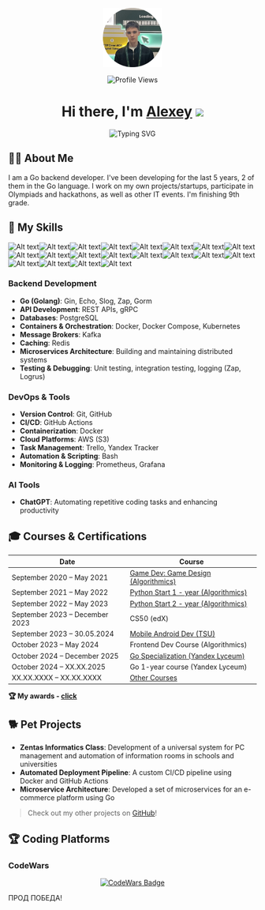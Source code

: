 <p align="center"><img src="https://raw.githubusercontent.com/antalkon/antalkon/refs/heads/main/avatar.png" alt="Тут должен быть мой аватар." width="120" height="120" /></p>
<p align="center"><img src="https://komarev.com/ghpvc/?username=antalkon&style=flat-square&color=blue" alt="Profile Views"/></p>

<h1 align="center">
  Hi there, I'm 
  <a href="https://antalkon.ru/" target="_blank">Alexey</a> 
  <img src="https://github.com/blackcater/blackcater/raw/main/images/Hi.gif" height="32"/>
</h1>

<p align="center">
  <img src="https://readme-typing-svg.herokuapp.com?font=Fira+Code&weight=200&size=17&pause=1000&width=435&lines=Backend+Developer+with+a+focus+on+Go;Passionate+about+IT+and+System+Development" alt="Typing SVG"/>
</p>

## 🧑‍💻 About Me
I am a Go backend developer. I've been developing for the last 5 years, 2 of them in the Go language. I work on my own projects/startups, participate in Olympiads and hackathons, as well as other IT events. I'm finishing 9th grade.

## 💪 My Skills

<!-- <div align="center">
  <img src="https://skillicons.dev/icons?i=go,docker,kafka,kubernetes,postgresql,mysql,redis,python,git,linux,bash,github,vscode&theme=dark" alt="Skills Icons"/>
</div> -->
<img alt="Alt text" src="https://img.shields.io/badge/Go-00ADD8.svg?style=for-the-badge&logo=Go&logoColor=white"/><img alt="Alt text" src="https://img.shields.io/badge/Python-3776AB.svg?style=for-the-badge&logo=Python&logoColor=white"/><img alt="Alt text" src="https://img.shields.io/badge/Docker-2496ED.svg?style=for-the-badge&logo=Docker&logoColor=white"/><img alt="Alt text" src="https://img.shields.io/badge/Kubernetes-326CE5.svg?style=for-the-badge&logo=Kubernetes&logoColor=white"/><img alt="Alt text" src="https://img.shields.io/badge/PostgreSQL-4169E1.svg?style=for-the-badge&logo=PostgreSQL&logoColor=white"/><img alt="Alt text" src="https://img.shields.io/badge/Redis-FF4438.svg?style=for-the-badge&logo=Redis&logoColor=white"/><img alt="Alt text" src="https://img.shields.io/badge/Apache%20Kafka-231F20.svg?style=for-the-badge&logo=Apache-Kafka&logoColor=white"/><img alt="Alt text" src="https://img.shields.io/badge/NGINX-009639.svg?style=for-the-badge&logo=NGINX&logoColor=white"/><img alt="Alt text" src="https://img.shields.io/badge/Amazon%20S3-569A31.svg?style=for-the-badge&logo=Amazon-S3&logoColor=white"/><img alt="Alt text" src="https://img.shields.io/badge/Trello-0052CC.svg?style=for-the-badge&logo=Trello&logoColor=white"/><img alt="Alt text" src="https://img.shields.io/badge/Yandex%20Cloud-5282FF.svg?style=for-the-badge&logo=Yandex-Cloud&logoColor=white"/><img alt="Alt text" src="https://img.shields.io/badge/Prometheus-E6522C.svg?style=for-the-badge&logo=Prometheus&logoColor=white"/><img alt="Alt text" src="https://img.shields.io/badge/Grafana-F46800.svg?style=for-the-badge&logo=Grafana&logoColor=white"/><img alt="Alt text" src="https://img.shields.io/badge/Git-F05032.svg?style=for-the-badge&logo=Git&logoColor=white"/><img alt="Alt text" src="https://img.shields.io/badge/GitHub-181717.svg?style=for-the-badge&logo=GitHub&logoColor=white"/><img alt="Alt text" src="https://img.shields.io/badge/GitLab-FC6D26.svg?style=for-the-badge&logo=GitLab&logoColor=white"/><img alt="Alt text" src="https://img.shields.io/badge/GitHub%20Actions-2088FF.svg?style=for-the-badge&logo=GitHub-Actions&logoColor=white"/><img alt="Alt text" src="https://img.shields.io/badge/GitHub%20Copilot-000000.svg?style=for-the-badge&logo=GitHub-Copilot&logoColor=white"/><img alt="Alt text" src="https://img.shields.io/badge/GoLand-000000.svg?style=for-the-badge&logo=GoLand&logoColor=white"/><img alt="Alt text" src="https://img.shields.io/badge/macOS-000000.svg?style=for-the-badge&logo=macOS&logoColor=white"/>

### Backend Development
- **Go (Golang)**: Gin, Echo, Slog, Zap, Gorm
- **API Development**: REST APIs, gRPC
- **Databases**: PostgreSQL
- **Containers & Orchestration**: Docker, Docker Compose, Kubernetes
- **Message Brokers**: Kafka
- **Caching**: Redis
- **Microservices Architecture**: Building and maintaining distributed systems
- **Testing & Debugging**: Unit testing, integration testing, logging (Zap, Logrus)

### DevOps & Tools
- **Version Control**: Git, GitHub
- **CI/CD**: GitHub Actions
- **Containerization**: Docker
- **Cloud Platforms**: AWS (S3)
- **Task Management**: Trello, Yandex Tracker
- **Automation & Scripting**: Bash
- **Monitoring & Logging**: Prometheus, Grafana

### AI Tools
- **ChatGPT**: Automating repetitive coding tasks and enhancing productivity

## 🎓 Courses & Certifications
| Date                        | Course                                                                 |
|-----------------------------|------------------------------------------------------------------------|
| September 2020 – May 2021   | [Game Dev: Game Design (Algorithmics)](https://github.com/antalkon/antalkon/blob/main/courses/Algoritmika_gameDesign.jpg) |
| September 2021 – May 2022   | [Python Start 1 - year (Algorithmics)](https://github.com/antalkon/antalkon/blob/main/courses/Algorimika_PythonDev.jpg) |
| September 2022 – May 2023   | [Python Start 2 - year (Algorithmics)](https://github.com/antalkon/antalkon/blob/main/courses/Algorimika_PythonDev.jpg) |
| September 2023 – December 2023 | CS50 (edX) | edX platform OFFLINE (Harvard University)                    |
| September 2023 – 30.05.2024 | [Mobile Android Dev (TSU)](https://github.com/antalkon/antalkon/blob/main/courses/M1_TGU_androidMobileDev.pdf) |
| October 2023 – May 2024   | Frontend Dev Course (Algorithmics)                                    |
| October 2024 – December 2025  | [Go Specialization (Yandex Lyceum)](https://github.com/antalkon/antalkon/blob/main/yal-spec-go.pdf)     
| October 2024 – XX.XX.2025  | Go 1-year course (Yandex Lyceum)      
| XX.XX.XXXX – XX.XX.XXXX     | [Other Courses](https://github.com/antalkon/antalkon/tree/main/courses) |

<b>🏆 My awards - [click](https://github.com/antalkon/antalkon/tree/main/awards)</b>

## 🐕 Pet Projects
- **Zentas Informatics Class**: Development of a universal system for PC management and automation of information rooms in schools and universities
- **Automated Deployment Pipeline**: A custom CI/CD pipeline using Docker and GitHub Actions
- **Microservice Architecture**: Developed a set of microservices for an e-commerce platform using Go

> Check out my other projects on [GitHub](https://github.com/antalkon)!

## 🏆 Coding Platforms
### CodeWars
<p align="center">
  <a href="https://www.codewars.com/users/antalkon">
    <img src="https://www.codewars.com/users/AlexBrosHHH/badges/large" alt="CodeWars Badge"/>
  </a>
</p>

ПРОД ПОБЕДА!
